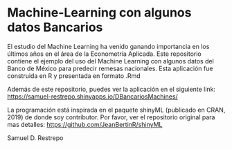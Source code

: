 # Machine-Learning con algunos datos Bancarios

El estudio del Machine Learning ha venido ganando importancia en los últimos años en el área de la Econometría Aplicada. Este repositorio contiene el ejemplo del uso del Machine Learning con algunos datos del Banco de México para predecir remesas nacionales. Esta aplicación fue construida en R y presentada en formato .Rmd

Además de este repositorio, puedes ver la aplicación en el siguiente link: https://samuel-restrepo.shinyapps.io/DBancariosMachines/

La programación está inspirada en el paquete shinyML (publicado en CRAN, 2019) de donde soy contributor. Por favor, ver el repositorio original para mas detalles: https://github.com/JeanBertinR/shinyML

Samuel D. Restrepo
